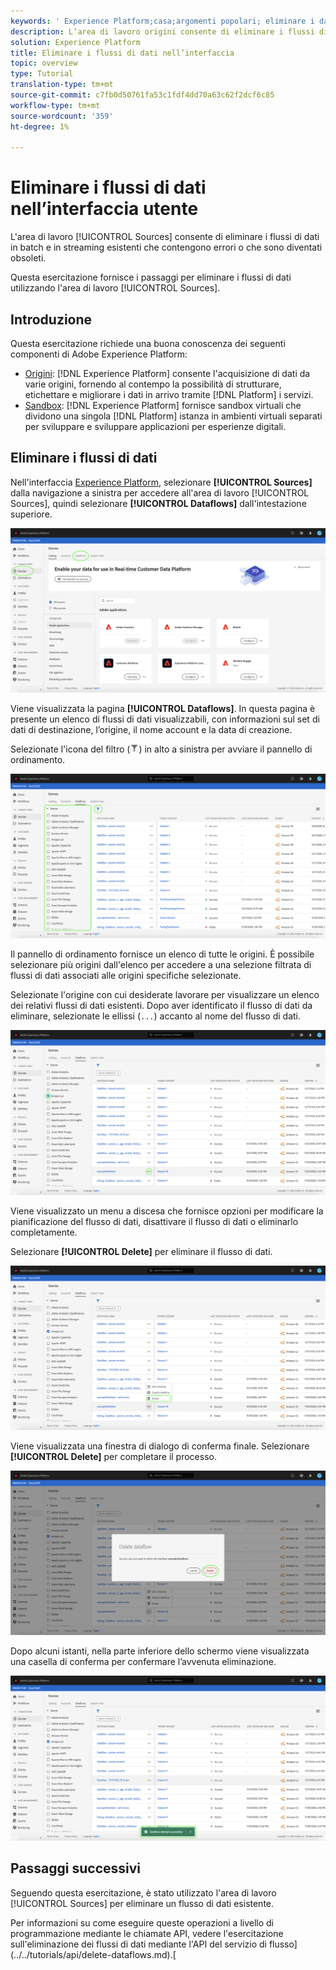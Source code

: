 ```yaml
---
keywords: ' Experience Platform;casa;argomenti popolari; eliminare i dataflows'
description: L’area di lavoro origini consente di eliminare i flussi di dati in batch e in streaming esistenti contenenti errori o che sono diventati obsoleti.
solution: Experience Platform
title: Eliminare i flussi di dati nell’interfaccia
topic: overview
type: Tutorial
translation-type: tm+mt
source-git-commit: c7fb0d50761fa53c1fdf4dd70a63c62f2dcf6c85
workflow-type: tm+mt
source-wordcount: '359'
ht-degree: 1%

---
```



# Eliminare i flussi di dati nell’interfaccia utente

L&#39;area di lavoro [!UICONTROL Sources] consente di eliminare i flussi di dati in batch e in streaming esistenti che contengono errori o che sono diventati obsoleti.

Questa esercitazione fornisce i passaggi per eliminare i flussi di dati utilizzando l&#39;area di lavoro [!UICONTROL Sources].

## Introduzione

Questa esercitazione richiede una buona conoscenza dei seguenti componenti di Adobe Experience Platform:

- [Origini](../../home.md):  [!DNL Experience Platform] consente l&#39;acquisizione di dati da varie origini, fornendo al contempo la possibilità di strutturare, etichettare e migliorare i dati in arrivo tramite  [!DNL Platform] i servizi.
- [Sandbox](../../../sandboxes/home.md):  [!DNL Experience Platform] fornisce sandbox virtuali che dividono una singola  [!DNL Platform] istanza in ambienti virtuali separati per sviluppare e sviluppare applicazioni per esperienze digitali.

## Eliminare i flussi di dati

Nell&#39;interfaccia [ Experience Platform](https://platform.adobe.com), selezionare **[!UICONTROL Sources]** dalla navigazione a sinistra per accedere all&#39;area di lavoro [!UICONTROL Sources], quindi selezionare **[!UICONTROL Dataflows]** dall&#39;intestazione superiore.

![catalogo](../../images/tutorials/delete/catalog.png)

Viene visualizzata la pagina **[!UICONTROL Dataflows]**. In questa pagina è presente un elenco di flussi di dati visualizzabili, con informazioni sul set di dati di destinazione, l’origine, il nome account e la data di creazione.

Selezionate l&#39;icona del filtro (![filter-icon](../../images/tutorials/delete/filter.png)) in alto a sinistra per avviare il pannello di ordinamento.

![flussi di dati](../../images/tutorials/delete/dataflows.png)

Il pannello di ordinamento fornisce un elenco di tutte le origini. È possibile selezionare più origini dall&#39;elenco per accedere a una selezione filtrata di flussi di dati associati alle origini specifiche selezionate.

Selezionate l&#39;origine con cui desiderate lavorare per visualizzare un elenco dei relativi flussi di dati esistenti. Dopo aver identificato il flusso di dati da eliminare, selezionate le ellissi (`...`) accanto al nome del flusso di dati.

![dataflows-filter](../../images/tutorials/delete/dataflows-filter.png)

Viene visualizzato un menu a discesa che fornisce opzioni per modificare la pianificazione del flusso di dati, disattivare il flusso di dati o eliminarlo completamente.

Selezionare **[!UICONTROL Delete]** per eliminare il flusso di dati.

![delete](../../images/tutorials/delete/delete.png)

Viene visualizzata una finestra di dialogo di conferma finale. Selezionare **[!UICONTROL Delete]** per completare il processo.

![verify](../../images/tutorials/delete/confirm.png)

Dopo alcuni istanti, nella parte inferiore dello schermo viene visualizzata una casella di conferma per confermare l’avvenuta eliminazione.

![confermata](../../images/tutorials/delete/confirmed.png)

## Passaggi successivi

Seguendo questa esercitazione, è stato utilizzato l&#39;area di lavoro [!UICONTROL Sources] per eliminare un flusso di dati esistente.

Per informazioni su come eseguire queste operazioni a livello di programmazione mediante le chiamate API, vedere l&#39;esercitazione sull&#39;eliminazione dei flussi di dati mediante l&#39;API del servizio di flusso](../../tutorials/api/delete-dataflows.md).[